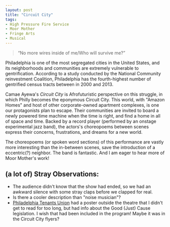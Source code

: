 ```yaml
---
layout: post
title: "Circuit City"
tags:
- High Pressure Fire Service
- Moor Mother
- Fringe Arts
- Musical
---
```

> “No more wires inside of me/Who will survive me?”

Philadelphia is one of the most segregated cities in the United States, and its neighborhoods and communities are extremely vulnerable to gentrification. According to a study conducted by the National Community reinvestment Coalition, Philadelphia has the fourth-highest number of gentrified census tracts between in 2000 and 2013.

Camae Ayewa's *Circuit City* is Afrofuturistic perspective on this struggle, in which Philly becomes the eponymous Circuit City. This world, with "Amazon Homes" and host of other corporate-owned apartment complexes, is one our protagonists plan to escape. Their communities are invited to board a newly powered time machine when the time is right, and find a home in all of space and time. Backed by a record player (performed by an onstage experimental jazz band), the actors's choreopoems between scenes express their concerns, frustrations, and dreams for a new world.

The choreopoems (or spoken word sections) of this performance are vastly more interesting than the in-between scenes, save the introduction of a eccentric(?) neighbor. The band is fantastic. And I am eager to hear more of Moor Mother's work!

## (a lot of) Stray Observations:
- The audience didn't know that the show had ended, so we had an awkward silence with some stray claps before we clapped for real.
- Is there a cooler description than "noise musician"?
- [Philadelphia Tenants Union](http://phillytenantsunion.org/just-cause/) had a poster outside the theatre that I didn't get to read for too long, but had info about the Good (Just) Cause legislation. I wish that had been included in the program! Maybe it was in the Circuit City flyers?
